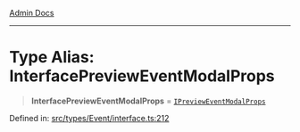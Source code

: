[Admin Docs](/)

***

# Type Alias: InterfacePreviewEventModalProps

> **InterfacePreviewEventModalProps** = [`IPreviewEventModalProps`](types\Event\interface\README\interfaces\IPreviewEventModalProps.md)

Defined in: [src/types/Event/interface.ts:212](https://github.com/PalisadoesFoundation/talawa-admin/blob/main/src/types/Event/interface.ts#L212)
